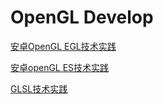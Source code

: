 # OpenGL Develop
[安卓OpenGL EGL技术实践](%E5%AE%89%E5%8D%93OpenGL%20EGL%E6%8A%80%E6%9C%AF%E5%AE%9E%E8%B7%B5.html)

[安卓openGL ES技术实践](%E5%AE%89%E5%8D%93openGL%20ES%E6%8A%80%E6%9C%AF%E5%AE%9E%E8%B7%B5.html)

[GLSL技术实践](GLSL%E6%8A%80%E6%9C%AF%E5%AE%9E%E8%B7%B5.html)
